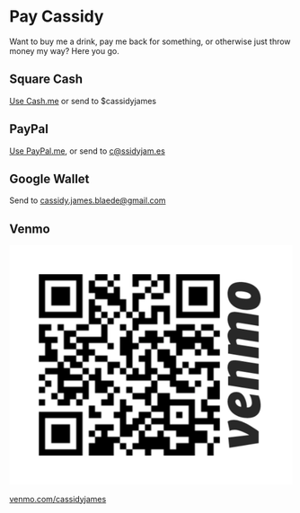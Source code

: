 # Pay Cassidy

Want to buy me a drink, pay me back for something, or otherwise just throw money
my way? Here you go.

<h2><i class="fa fa-fw fa-usd"></i> Square Cash</h2>

[Use Cash.me](https://cash.me/$cassidyjames) or send to $cassidyjames

<h2><i class="fa fa-fw fa-paypal"></i> PayPal</h2>

[Use PayPal.me](https://paypal.me/cassidyjames), or send to c@ssidyjam.es

<h2><i class="fa fa-fw fa-google-wallet"></i> Google Wallet</h2>

Send to cassidy.james.blaede@gmail.com

<h2>Venmo</h2>

[![Venmo barcode](/images/venmo.png)]((https://venmo.com/cassidyjames))

[venmo.com/cassidyjames](https://venmo.com/cassidyjames)
